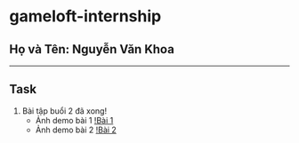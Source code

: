 # gameloft-internship
## Họ và Tên: Nguyễn Văn Khoa
***
## Task
1. Bài tập buổi 2 đã xong!
	- Ảnh demo bài 1
	[!Bài 1](https://raw.githubusercontent.com/middaxua/gameloft-internship/master/Buoi2/demo/Bai1.PNG)
	- Ảnh demo bài 2
	[!Bài 2](https://raw.githubusercontent.com/middaxua/gameloft-internship/master/Buoi2/demo/Bai2.PNG)